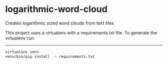 # logarithmic-word-cloud
Creates logarithmic sized word clouds from text files

This project uses a virtualenv with a requirements.txt file. To generate the virtualenv run:

<hr />

```bash
virtualenv venv
venv/bin/pip install -r requirements.txt
```
